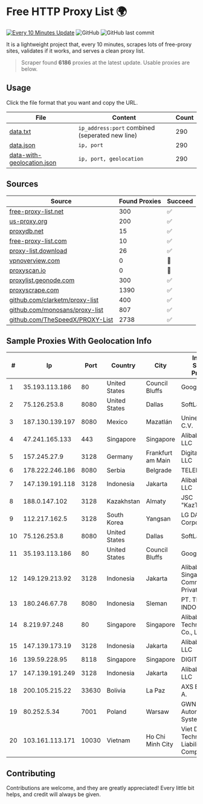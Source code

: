 
# Free HTTP Proxy List 🌍

[![Every 10 Minutes Update](https://github.com/mertguvencli/http-proxy-list/actions/workflows/main.yml/badge.svg?branch=main)](https://github.com/mertguvencli/http-proxy-list/actions/workflows/main.yml)
![GitHub](https://img.shields.io/github/license/mertguvencli/http-proxy-list)
![GitHub last commit](https://img.shields.io/github/last-commit/mertguvencli/http-proxy-list)

It is a lightweight project that, every 10 minutes, scrapes lots of free-proxy sites, validates if it works, and serves a clean proxy list.


> Scraper found **6186** proxies at the latest update. Usable proxies are below.

## Usage

Click the file format that you want and copy the URL.


|File|Content|Count|
|----|-------|-----|
|[data.txt](https://raw.githubusercontent.com/mertguvencli/http-proxy-list/main/proxy-list/data.txt)|`ip_address:port` combined (seperated new line)|290|
|[data.json](https://raw.githubusercontent.com/mertguvencli/http-proxy-list/main/proxy-list/data.json)|`ip, port`|290|
|[data-with-geolocation.json](https://raw.githubusercontent.com/mertguvencli/http-proxy-list/main/proxy-list/data-with-geolocation.json)|`ip, port, geolocation`|290|

## Sources

|Source|Found Proxies|Succeed|
|------|-------------|-------|
|[free-proxy-list.net](https://free-proxy-list.net)|300|✅|
|[us-proxy.org](https://www.us-proxy.org)|200|✅|
|[proxydb.net](http://proxydb.net)|15|✅|
|[free-proxy-list.com](https://free-proxy-list.com/?page=&port=&type%5B%5D=http&type%5B%5D=https&up_time=0&search=Search)|10|✅|
|[proxy-list.download](https://www.proxy-list.download/HTTP)|26|✅|
|[vpnoverview.com](https://vpnoverview.com/privacy/anonymous-browsing/free-proxy-servers)|0|🚫|
|[proxyscan.io](https://www.proxyscan.io)|0|🚫|
|[proxylist.geonode.com](https://proxylist.geonode.com/api/proxy-list?limit=300&page=1&sort_by=lastChecked&sort_type=desc&protocols=http,https)|300|✅|
|[proxyscrape.com](https://api.proxyscrape.com/v2/?request=displayproxies&protocol=http&timeout=10000&country=all&ssl=all&anonymity=all)|1390|✅|
|[github.com/clarketm/proxy-list](https://raw.githubusercontent.com/clarketm/proxy-list/master/proxy-list-raw.txt)|400|✅|
|[github.com/monosans/proxy-list](https://raw.githubusercontent.com/monosans/proxy-list/main/proxies/http.txt)|807|✅|
|[github.com/TheSpeedX/PROXY-List](https://raw.githubusercontent.com/TheSpeedX/PROXY-List/master/http.txt)|2738|✅|


## Sample Proxies With Geolocation Info

|#|Ip|Port|Country|City|Internet Service Provider|
|-|--|----|-------|----|-------------------------|
|1|35.193.113.186|80|United States|Council Bluffs|Google LLC|
|2|75.126.253.8|8080|United States|Dallas|SoftLayer|
|3|187.130.139.197|8080|Mexico|Mazatlán|Uninet S.A. de C.V.|
|4|47.241.165.133|443|Singapore|Singapore|Alibaba.com LLC|
|5|157.245.27.9|3128|Germany|Frankfurt am Main|DigitalOcean, LLC|
|6|178.222.246.186|8080|Serbia|Belgrade|TELEKOM-BB|
|7|147.139.191.118|3128|Indonesia|Jakarta|Alibaba.com LLC|
|8|188.0.147.102|3128|Kazakhstan|Almaty|JSC "KazTransCom"|
|9|112.217.162.5|3128|South Korea|Yangsan|LG DACOM Corporation|
|10|75.126.253.8|8080|United States|Dallas|SoftLayer|
|11|35.193.113.186|80|United States|Council Bluffs|Google LLC|
|12|149.129.213.92|3128|Indonesia|Jakarta|Alibaba.com Singapore E-Commerce Private Limited|
|13|180.246.67.78|8080|Indonesia|Sleman|PT. TELKOM INDONESIA|
|14|8.219.97.248|80|Singapore|Singapore|Alibaba (US) Technology Co., Ltd.|
|15|147.139.173.19|3128|Indonesia|Jakarta|Alibaba.com LLC|
|16|139.59.228.95|8118|Singapore|Singapore|DIGITALOCEAN|
|17|147.139.191.249|3128|Indonesia|Jakarta|Alibaba.com LLC|
|18|200.105.215.22|33630|Bolivia|La Paz|AXS Bolivia S. A.|
|19|80.252.5.34|7001|Poland|Warsaw|GWNET Autonomus System|
|20|103.161.113.171|10030|Vietnam|Ho Chi Minh City|Viet Digital Technology Liability Company|



## Contributing

Contributions are welcome, and they are greatly appreciated! Every
little bit helps, and credit will always be given.

